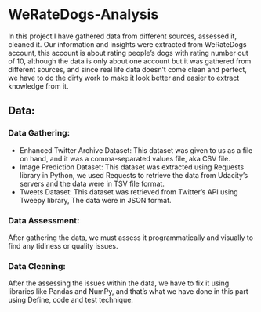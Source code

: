 # WeRateDogs-Analysis
In this project I have gathered data from different sources, assessed it, cleaned it. 
Our information and insights were extracted from WeRateDogs account, this account is about rating people’s dogs with rating number out of 10, although the data is only about one account but it was gathered from different sources, and since real life data doesn’t come clean and perfect, we have to do the dirty work to make it look better and easier to extract knowledge from it.

## Data:
### Data Gathering:
- Enhanced Twitter Archive Dataset: 
This dataset was given to us as a file on hand, and it was a comma-separated values file, aka CSV file.
- Image Prediction Dataset:
This dataset was extracted using Requests library in Python, we used Requests to retrieve the data from Udacity’s servers and the data were in TSV file format.
- Tweets Dataset:
This dataset was retrieved from Twitter’s API using Tweepy library, The data were in JSON format.

### Data Assessment:
After gathering the data, we must assess it programmatically and visually to find any tidiness or quality issues.

### Data Cleaning:
After the assessing the issues within the data, we have to fix it using libraries like Pandas and NumPy, and that’s what we have done in this part using Define, code and test technique.



